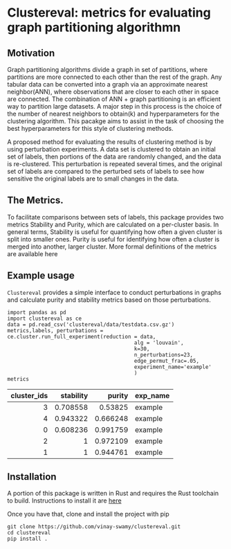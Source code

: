 # Clustereval: metrics for evaluating graph partitioning algorithmn

## Motivation
Graph partitioning algorithms divide a graph in set of partitions, where partitions are more connected to each other than the rest of the graph. Any tabular data can be converted into a graph via an approximate nearest neighbor(ANN), where observations that are closer to each other in space are connected. The combination of ANN + graph partitioning is an efficient way to partition large datasets. A major step in this process is the choice of the number of nearest neighbors to obtain(k) and hyperparameters for the clustering algorithm. This pacakge aims to assist in the task of choosing the best hyperparameters for this style of clustering methods. 

A proposed method for evaluating the results of clustering method is by using perturbation experiments. A data set is clustered to obtain an initial set of labels, then portions of the data are randomly changed, and the data is re-clustered. This perturbation is repeated several times, and the original set of labels are compared to the perturbed sets of labels to see how sensitive the original labels are to small changes in the data. 

## The Metrics. 
To facilitate comparisons between sets of labels, this package provides two  metrics Stability and Purity, which are calculated on a per-cluster basis. In general terms, Stability is useful for quantifying how often a given cluster is split into smaller ones. Purity is useful for identifying how often a cluster is merged into another, larger cluster. More formal definitions of the metrics are available here


## Example usage
`Clustereval` provides a simple interface to conduct perturbations in graphs and calculate purity and stability metrics based on those perturbations.

```
import pandas as pd
import clustereval as ce
data = pd.read_csv('clustereval/data/testdata.csv.gz')
metrics,labels, perturbations = ce.cluster.run_full_experiment(reduction = data, 
                                         alg = 'louvain', 
                                         k=30,
                                         n_perturbations=23,
                                         edge_permut_frac=.05,
                                         experiment_name='example'
                                         )
metrics
```
|   cluster_ids |   stability |   purity | exp_name   |
|--------------:|------------:|---------:|:-----------|
|             3 |    0.708558 | 0.53825  | example    |
|             4 |    0.943322 | 0.666248 | example    |
|             0 |    0.608236 | 0.991759 | example    |
|             2 |    1        | 0.972109 | example    |
|             1 |    1        | 0.944761 | example    |

## Installation 

A portion of this package is written in Rust and requires the Rust toolchain to build. Instructions to install it are [here](https://www.rust-lang.org/tools/install)

Once you have that, clone and install the project with pip 

```
git clone https://github.com/vinay-swamy/clustereval.git
cd clustereval 
pip install . 
```



